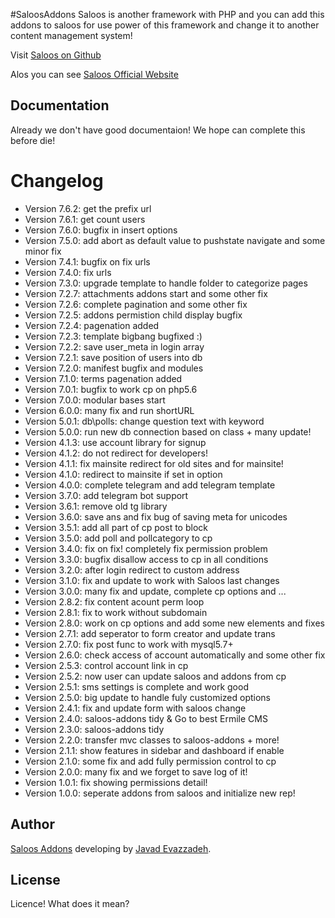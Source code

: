 #SaloosAddons
Saloos is another framework with PHP and you can add this addons to saloos for use power of this framework and change it to another content management system!

Visit [Saloos on Github]

Alos you can see [Saloos Official Website]


Documentation
-------------
Already we don't have good documentaion! We hope can complete this before die!


Changelog
=========
 * Version 7.6.2: get the prefix url
 * Version 7.6.1: get count users
 * Version 7.6.0: bugfix in insert options
 * Version 7.5.0: add abort as default value to pushstate navigate and some minor fix
 * Version 7.4.1: bugfix on fix urls
 * Version 7.4.0: fix urls
 * Version 7.3.0: upgrade template to handle folder to categorize pages
 * Version 7.2.7: attachments addons start and some other fix
 * Version 7.2.6: complete pagination and some other fix
 * Version 7.2.5: addons permistion child display bugfix
 * Version 7.2.4: pagenation added
 * Version 7.2.3: template bigbang bugfixed :)
 * Version 7.2.2: save user_meta in login array
 * Version 7.2.1: save position of users into db
 * Version 7.2.0: manifest bugfix and modules
 * Version 7.1.0: terms pagenation added
 * Version 7.0.1: bugfix to work cp on php5.6
 * Version 7.0.0: modular bases start
 * Version 6.0.0: many fix and run shortURL
 * Version 5.0.1: db\polls: change question text with keyword
 * Version 5.0.0: run new db connection based on class + many update!
 * Version 4.1.3: use account library for signup
 * Version 4.1.2: do not redirect for developers!
 * Version 4.1.1: fix mainsite redirect for old sites and for mainsite!
 * Version 4.1.0: redirect to mainsite if set in option
 * Version 4.0.0: complete telegram and add telegram template
 * Version 3.7.0: add telegram bot support
 * Version 3.6.1: remove old tg library
 * Version 3.6.0: save ans and fix bug of saving meta for unicodes
 * Version 3.5.1: add all part of cp post to block
 * Version 3.5.0: add poll and pollcategory to cp
 * Version 3.4.0: fix on fix! completely fix permission problem
 * Version 3.3.0: bugfix disallow access to cp in all conditions
 * Version 3.2.0: after login redirect to custom address
 * Version 3.1.0: fix and update to work with Saloos last changes
 * Version 3.0.0: many fix and update, complete cp options and ...
 * Version 2.8.2: fix content acount perm loop
 * Version 2.8.1: fix to work without subdomain
 * Version 2.8.0: work on cp options and add some new elements and fixes
 * Version 2.7.1: add seperator to form creator and update trans
 * Version 2.7.0: fix post func to work with mysql5.7+
 * Version 2.6.0: check access of account automatically and some other fix
 * Version 2.5.3: control account link in cp
 * Version 2.5.2: now user can update saloos and addons from cp
 * Version 2.5.1: sms settings is complete and work good
 * Version 2.5.0: big update to handle fuly customized options
 * Version 2.4.1: fix and update form with saloos change
 * Version 2.4.0: saloos-addons tidy & Go to best Ermile CMS
 * Version 2.3.0: saloos-addons tidy
 * Version 2.2.0: transfer mvc classes to saloos-addons + more!
 * Version 2.1.1: show features in sidebar and dashboard if enable
 * Version 2.1.0: some fix and add fully permission control to cp
 * Version 2.0.0: many fix and we forget to save log of it!
 * Version 1.0.1: fix showing permissions detail!
 * Version 1.0.0: seperate addons from saloos and initialize new rep!


Author
------
[Saloos Addons] developing by [Javad Evazzadeh].


License
-------
Licence! What does it mean?



[Saloos on Github]: <https://github.com/Ermile/Saloos>
[Saloos Official Website]: <http://saloos.ir>
[Saloos]: <http://saloos.ir>
[Saloos Addons]: <https://github.com/Ermile/Saloos-Addons>
[Hasan Salehi]: <http://github.com/baravak>
[Javad Evazzadeh]: <http://evazzadeh.com>